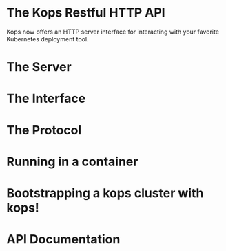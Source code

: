 # The Kops Restful HTTP API

Kops now offers an HTTP server interface for interacting with your favorite Kubernetes deployment tool.

# The Server

# The Interface

# The Protocol

# Running in a container

# Bootstrapping a kops cluster with kops!

# API Documentation